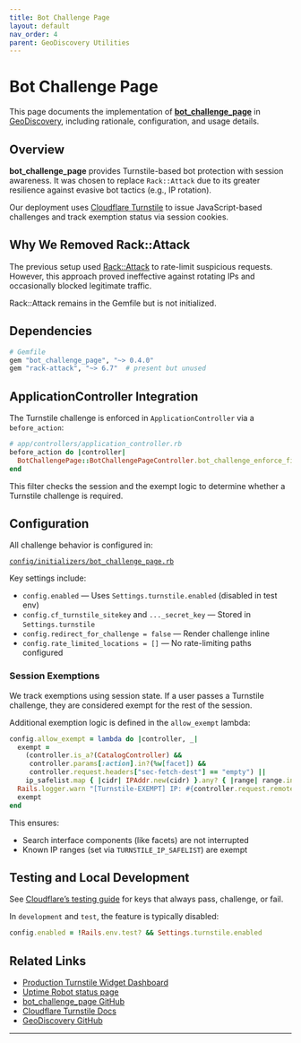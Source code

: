 ```yaml
---
title: Bot Challenge Page
layout: default
nav_order: 4
parent: GeoDiscovery Utilities
---
```


# Bot Challenge Page

This page documents the implementation of [**bot_challenge_page**](https://github.com/samvera-labs/bot_challenge_page)
in [GeoDiscovery](https://github.com/UWM-Libraries/GeoDiscovery),
including rationale, configuration, and usage details.

## Overview

**bot_challenge_page** provides Turnstile-based bot protection with session awareness. It was chosen to replace `Rack::Attack` due to its greater resilience against evasive bot tactics (e.g., IP rotation).

Our deployment uses [Cloudflare Turnstile](https://www.cloudflare.com/application-services/products/turnstile/) to issue JavaScript-based challenges and track exemption status via session cookies.

## Why We Removed Rack::Attack

The previous setup used [Rack::Attack](https://github.com/rack/rack-attack) to rate-limit suspicious requests. However, this approach proved ineffective against rotating IPs and occasionally blocked legitimate traffic.

Rack::Attack remains in the Gemfile but is not initialized.

## Dependencies

```ruby
# Gemfile
gem "bot_challenge_page", "~> 0.4.0"
gem "rack-attack", "~> 6.7"  # present but unused
```

## ApplicationController Integration

The Turnstile challenge is enforced in `ApplicationController` via a `before_action`:

```ruby
# app/controllers/application_controller.rb
before_action do |controller|
  BotChallengePage::BotChallengePageController.bot_challenge_enforce_filter(controller, immediate: true)
end
```

This filter checks the session and the exempt logic to determine whether a Turnstile challenge is required.

## Configuration

All challenge behavior is configured in:

[`config/initializers/bot_challenge_page.rb`](https://github.com/UWM-Libraries/GeoDiscovery/blob/main/config/initializers/bot_challenge_page.rb)

Key settings include:

- `config.enabled` — Uses `Settings.turnstile.enabled` (disabled in test env)
- `config.cf_turnstile_sitekey` and `..._secret_key` — Stored in `Settings.turnstile`
- `config.redirect_for_challenge = false` — Render challenge inline
- `config.rate_limited_locations = []` — No rate-limiting paths configured

### Session Exemptions

We track exemptions using session state. If a user passes a Turnstile challenge, they are considered exempt for the rest of the session.

Additional exemption logic is defined in the `allow_exempt` lambda:

```ruby
config.allow_exempt = lambda do |controller, _|
  exempt =
    (controller.is_a?(CatalogController) &&
     controller.params[:action].in?(%w[facet]) &&
     controller.request.headers["sec-fetch-dest"] == "empty") ||
    ip_safelist.map { |cidr| IPAddr.new(cidr) }.any? { |range| range.include?(controller.request.remote_ip) }
  Rails.logger.warn "[Turnstile‑EXEMPT] IP: #{controller.request.remote_ip}, Exempt: #{exempt}"
  exempt
end
```

This ensures:
- Search interface components (like facets) are not interrupted
- Known IP ranges (set via `TURNSTILE_IP_SAFELIST`) are exempt

## Testing and Local Development

See [Cloudflare’s testing guide](https://developers.cloudflare.com/turnstile/troubleshooting/testing/) for keys that always pass, challenge, or fail.

In `development` and `test`, the feature is typically disabled:

```ruby
config.enabled = !Rails.env.test? && Settings.turnstile.enabled
```

## Related Links

- [Production Turnstile Widget Dashboard](https://dash.cloudflare.com/708515ae3fa6ac65284fbb4fc4a3d81a/turnstile/widget/0x4AAAAAABg46vO9T6nWu7EG)
- [Uptime Robot status page](https://stats.uptimerobot.com/cb4RfX9aFf)
- [bot_challenge_page GitHub](https://github.com/samvera-labs/bot_challenge_page)
- [Cloudflare Turnstile Docs](https://developers.cloudflare.com/turnstile/)
- [GeoDiscovery GitHub](https://github.com/UWM-Libraries/GeoDiscovery)

---
